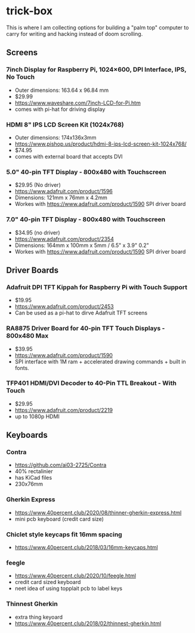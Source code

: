 # trick-box
This is where I am collecting options for building a "palm top" computer to carry for writing and hacking instead of doom scrolling.

## Screens

### 7inch Display for Raspberry Pi, 1024×600, DPI Interface, IPS, No Touch
- Outer dimensions: 163.64 x 96.84 mm
- $29.99
- https://www.waveshare.com/7inch-LCD-for-Pi.htm
- comes with pi-hat for driving display

### HDMI 8" IPS LCD Screen Kit (1024x768)
- Outer dimensions: 174x136x3mm
- https://www.pishop.us/product/hdmi-8-ips-lcd-screen-kit-1024x768/
- $74.95
- comes with external board that accepts DVI

### 5.0" 40-pin TFT Display - 800x480 with Touchscreen
- $29.95 (No driver)
- https://www.adafruit.com/product/1596
- Dimensions: 121mm x 76mm x 4.2mm
- Workes with https://www.adafruit.com/product/1590 SPI driver board

### 7.0" 40-pin TFT Display - 800x480 with Touchscreen
- $34.95 (no driver)
- https://www.adafruit.com/product/2354
- Dimensions: 164mm x 100mm x 5mm / 6.5" x 3.9" 0.2"
- Workes with https://www.adafruit.com/product/1590 SPI driver board

## Driver Boards

### Adafruit DPI TFT Kippah for Raspberry Pi with Touch Support
- $19.95
- https://www.adafruit.com/product/2453
- Can be used as a pi-hat to dirve Adafruit TFT screens

### RA8875 Driver Board for 40-pin TFT Touch Displays - 800x480 Max
- $39.95
- https://www.adafruit.com/product/1590
- SPI interface with 1M ram + accelerated drawing commands + built in fonts.

### TFP401 HDMI/DVI Decoder to 40-Pin TTL Breakout - With Touch
- $29.95
- https://www.adafruit.com/product/2219
- up to 1080p HDMI

## Keyboards

### Contra
- https://github.com/ai03-2725/Contra
- 40% rectalinier
- has KiCad files
- 230x76mm

### Gherkin Express
- https://www.40percent.club/2020/08/thinner-gherkin-express.html
- mini pcb keyboard (credit card size)

### Chiclet style keycaps fit 16mm spacing
- https://www.40percent.club/2018/03/16mm-keycaps.html

### feegle
- https://www.40percent.club/2020/10/feegle.html
- credit card sized keyboard
- neet idea of using topplait pcb to label keys

### Thinnest Gherkin
- extra thing keyoard
- https://www.40percent.club/2018/02/thinnest-gherkin.html


